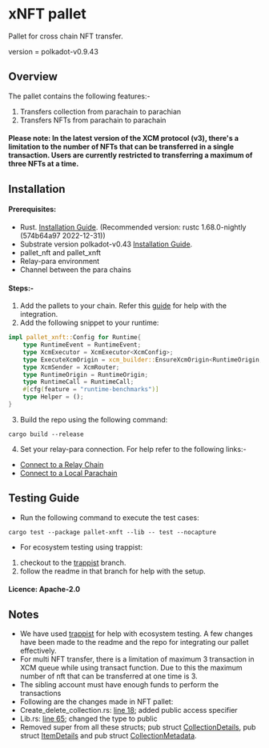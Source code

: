 # xNFT pallet
Pallet for cross chain NFT transfer.

version = polkadot-v0.9.43
## Overview
The pallet contains the following features:-
1. Transfers collection from parachain to parachian 
2. Transfers NFTs from parachain to parachain 
#### **Please note:** In the latest version of the XCM protocol (v3), there's a limitation to the number of NFTs that can be transferred in a single transaction. Users are currently restricted to transferring a maximum of three NFTs at a time.
## Installation
#### Prerequisites:
- Rust. [Installation Guide](https://docs.substrate.io/install/). (Recommended version: rustc 1.68.0-nightly (574b64a97 2022-12-31))
- Substrate version polkadot-v0.43 [Installation Guide](https://github.com/paritytech/substrate/tree/polkadot-v0.9.43). 
- pallet_nft and pallet_xnft
- Relay-para environment
- Channel between the para chains
#### Steps:-
1. Add the pallets to your chain. Refer this [guide](https://docs.substrate.io/tutorials/build-application-logic/add-a-pallet/) for help with the integration. 
2. Add the following snippet to your runtime:
```rust
impl pallet_xnft::Config for Runtime{
	type RuntimeEvent = RuntimeEvent;
	type XcmExecutor = XcmExecutor<XcmConfig>;
	type ExecuteXcmOrigin = xcm_builder::EnsureXcmOrigin<RuntimeOrigin, LocalOriginToLocation>;
	type XcmSender = XcmRouter;
	type RuntimeOrigin = RuntimeOrigin;
	type RuntimeCall = RuntimeCall;
	#[cfg(feature = "runtime-benchmarks")]
	type Helper = ();
}
```
3. Build the repo using the following command:
```
cargo build --release
```
4. Set your relay-para connection. For help refer to the following links:-
- [Connect to a Relay Chain](https://docs.substrate.io/reference/how-to-guides/parachains/connect-to-a-relay-chain/)
- [Connect to a Local Parachain](https://docs.substrate.io/tutorials/build-a-parachain/connect-a-local-parachain/)
## Testing Guide
- Run the following command to execute the test cases:
```
cargo test --package pallet-xnft --lib -- test --nocapture 
```
- For ecosystem testing using trappist:
1. checkout to the [trappist](https://github.com/antiers-solutions/xNFT/tree/trappistPara) branch.
2. follow the readme in that branch for help with the setup.
#### Licence: Apache-2.0
## Notes
- We have used [trappist](https://github.com/paritytech/trappist) for help with ecosystem testing. A few changes have been made to the readme and the repo for integrating our pallet effectively.
- For multi NFT transfer, there is a limitation of maximum 3 transaction in XCM queue while using transact function. Due to this the maximum number of nft that can be transferred at one time is 3.
- The sibling account must have enough funds to perform the transactions 
- Following are the changes made in NFT pallet: 
- Create_delete_collection.rs: [line 18](https://github.com/antiers-solutions/xNFT/blob/f4b5a9387a24bfc4be0fd4dc79872a07902a22bb/nfts/src/features/create_delete_collection.rs#L18); added public access specifier
- Lib.rs: [line 65](https://github.com/antiers-solutions/xNFT/blob/f4b5a9387a24bfc4be0fd4dc79872a07902a22bb/nfts/src/lib.rs#L65); changed the type to public
- Removed super from all these structs; pub struct [CollectionDetails](https://github.com/antiers-solutions/xNFT/blob/f4b5a9387a24bfc4be0fd4dc79872a07902a22bb/nfts/src/types.rs#L85), pub struct [ItemDetails](https://github.com/antiers-solutions/xNFT/blob/f4b5a9387a24bfc4be0fd4dc79872a07902a22bb/nfts/src/types.rs#L134) and pub struct [CollectionMetadata](https://github.com/antiers-solutions/xNFT/blob/f4b5a9387a24bfc4be0fd4dc79872a07902a22bb/nfts/src/types.rs#L157).